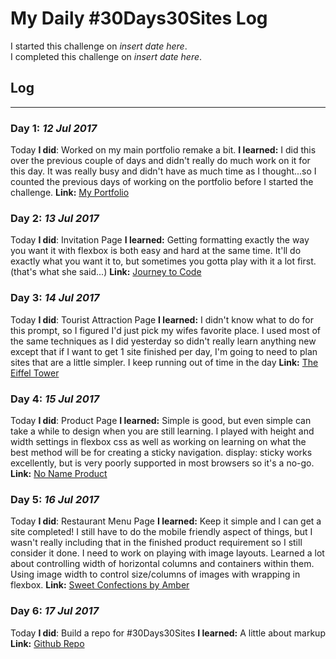 # My Daily #30Days30Sites Log

I started this challenge on *insert date here*.  
I completed this challenge on *insert date here*.

## Log
---

### **Day 1:** *12 Jul 2017*
Today **I did**:  Worked on my main portfolio remake a bit.
**I learned:**  I did this over the previous couple of days and didn't really do much work on it for this day.  It was really busy and didn't have as much time as I thought...so I counted the previous days of working on the portfolio before I started the challenge.
**Link:** [My Portfolio](https://staxed.github.io)

### **Day 2:** *13 Jul 2017*
Today **I did**:  Invitation Page
**I learned:**  Getting formatting exactly the way you want it with flexbox is both easy and hard at the same time.  It'll do exactly what you want it to, but sometimes you gotta play with it a lot first. (that's what she said...)
**Link:** [Journey to Code](http://staxed.github.io/30Days30Sites/invitation/)

### **Day 3:** *14 Jul 2017*
Today **I did**:  Tourist Attraction Page
**I learned:**  I didn't know what to do for this prompt, so I figured I'd just pick my wifes favorite place.  I used most of the same techniques as I did yesterday so didn't really learn anything new except that if I want to get 1 site finished per day, I'm going to need to plan sites that are a little simpler.  I keep running out of time in the day
**Link:** [The Eiffel Tower](http://staxed.github.io/30Days30Sites/touristattraction/)

### **Day 4:** *15 Jul 2017*
Today **I did**:  Product Page
**I learned:**  Simple is good, but even simple can take a while to design when you are still learning.  I played with height and width settings in flexbox css as well as working on learning on what the best method will be for creating a sticky navigation.  display: sticky works excellently, but is very poorly supported in most browsers so it's a no-go.
**Link:** [No Name Product](http://staxed.github.io/30Days30Sites/product/)

### **Day 5:** *16 Jul 2017*
Today **I did**:  Restaurant Menu Page
**I learned:**  Keep it simple and I can get a site completed!  I still have to do the mobile friendly aspect of things, but I wasn't really including that in the finished product requirement so I still consider it done.  I need to work on playing with image layouts.  Learned a lot about controlling width of horizontal columns and containers within them.  Using image width to control size/columns of images with wrapping in flexbox.
**Link:** [Sweet Confections by Amber](http://staxed.github.io/30Days30Sites/menu/)

### **Day 6:** *17 Jul 2017*
Today **I did**:  Build a repo for #30Days30Sites
**I learned:**  A little about markup
**Link:** [Github Repo](https://github.com/Staxed/30Days30Sites-Main)